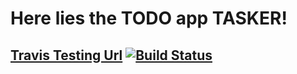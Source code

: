 # Here lies the TODO app TASKER!

## [Travis Testing Url](https://travis-ci.org/zzeleznick/pytask "Build Status")  [![Build Status](https://api.travis-ci.org/zzeleznick/pytask.svg)](https://travis-ci.org/zzeleznick/pytask)
